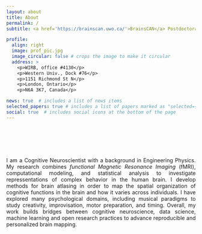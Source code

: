 ```yaml
---
layout: about
title: About
permalink: /
subtitle: <a href='https://brainscan.uwo.ca/'>BrainsCAN</a> Postdoctoral Fellow at <a href='http://www.jessicagrahn.com/'>The Music and Neuroscience Lab</a>, in collaboration with <a href='https://www.diedrichsenlab.org/'>Diedrichsenlab</a>.<br /><br />

profile:
  align: right
  image: prof_pic.jpg
  image_circular: false # crops the image to make it circular
  address: >
    <p>WIRB, office #4130</p>
    <p>Western Univ., Dock #76</p>
    <p>1151 Richmond St N</p>
    <p>London, Ontario</p>
    <p>N6A 3K7, Canada</p>

news: true  # includes a list of news items
selected_papers: true # includes a list of papers marked as "selected={true}"
social: true  # includes social icons at the bottom of the page
---
```


<!--(top, right, bottom, left)!-->
<br /> 
<br /> 
<br /> 
<br /> 
<p style="padding: 0em 0 0 0;" align="justify">
I am a Cognitive Neuroscientist with a background in Engineering Physics. My research combines <i>functional Magnetic Resonance Imaging</i> (fMRI), computational modeling, and statistical analysis to investigate repressentations of complex behavior in the human brain. I develop methods for brain atlasing in order to map the spatial organization of cognitive functions in the brain and how it varies across individuals. I have explored many psychological domains, including musical paradigms to study creativity, improvisation, motor preparation, and timing. Overall, my work builds bridges between cognitive neuroscience, data science, machine learning and open research practices to advance reproducible and personalized brain mapping.
</p>

<!-- <div class="col-25 p-0"> -->
<!-- 	<div id="twitter-widget-holder"> -->
<!-- 		<section class="scrollable"> -->
<!-- 			<a class="twitter-timeline" href="https://twitter.com/ALuisaPinho" data-tweet-limit="1">Tweets by Ana Luísa Pinho</a> -->
<!-- 				<script async src="https://platform.twitter.com/widgets.js" charset="utf-8"></script>  -->
<!-- 	    </section> -->
<!-- 	</div> -->
<!-- </div> -->
<!-- <br /> -->

<!-- Write your biography here. Tell the world about yourself. Link to your favorite [subreddit](http://reddit.com). You can put a picture in, too. The code is already in, just name your picture `prof_pic.jpg` and put it in the `img/` folder. -->

<!-- Put your address / P.O. box / other info right below your picture. You can also disable any these elements by editing `profile` property of the YAML header of your `_pages/about.md`. Edit `_bibliography/papers.bib` and Jekyll will render your [publications page](/al-folio/publications/) automatically. -->

<!-- Link to your social media connections, too. This theme is set up to use [Font Awesome icons](http://fortawesome.github.io/Font-Awesome/) and [Academicons](https://jpswalsh.github.io/academicons/), like the ones below. Add your Facebook, Twitter, LinkedIn, Google Scholar, or just disable all of them. -->
